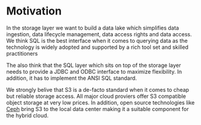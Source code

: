 # Motivation
In the storage layer we want to build a data lake which simplifies data ingestion, data lifecycle management, data access rights and data access. We think SQL is the best interface when it comes to querying data as the technology is widely adopted and supported by a rich tool set and skilled practitioners

The also think that the SQL layer which sits on top of the storage layer needs to provide a JDBC and ODBC interface to maximize flexibility. In addition, it has to implement the ANSI SQL standard.

We strongly belive that S3 is a de-facto standard when it comes to cheap but reliable storage access. All major cloud proviers offer S3 compatible object storage at very low prices. In addition, open source technologies like [Ceph](https://ceph.io/) bring S3 to the local data center making it a suitable component for the hybrid cloud.
